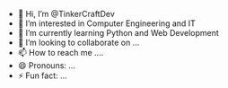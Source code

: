 - 👋 Hi, I’m @TinkerCraftDev
- 👀 I’m interested in Computer Engineering and IT
- 🌱 I’m currently learning Python and Web Development
- 💞️ I’m looking to collaborate on ...
- 📫 How to reach me ....
- 😄 Pronouns: ...
- ⚡ Fun fact: ...

<!---
TinkerCraftDev/TinkerCraftDev is a ✨ special ✨ repository because its `README.md` (this file) appears on your GitHub profile.
You can click the Preview link to take a look at your changes.
--->
